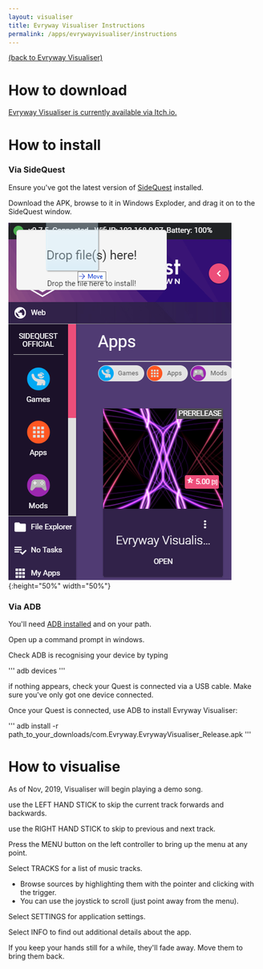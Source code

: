 ```yaml
---
layout: visualiser
title: Evryway Visualiser Instructions 
permalink: /apps/evrywayvisualiser/instructions
---
```


[(back to Evryway Visualiser)](index)

# How to download

[Evryway Visualiser is currently available via Itch.io.](https://evryway.itch.io/evryway-visualiser)

# How to install

### Via SideQuest

Ensure you've got the latest version of [SideQuest](https://sidequestvr.com/#/) installed.

Download the APK, browse to it in Windows Exploder, and drag it on to the SideQuest window.

![install sidequest](install_sidequest.png){:height="50%" width="50%"}

### Via ADB

You'll need [ADB installed](https://www.howtogeek.com/125769/how-to-install-and-use-abd-the-android-debug-bridge-utility/)
and on your path.

Open up a command prompt in windows. 

Check ADB is recognising your device by typing

'''
    adb devices
'''

if nothing appears, check your Quest is connected via a USB cable. Make sure you've only got one device connected.

Once your Quest is connected, use ADB to install Evryway Visualiser:

'''
adb install -r path_to_your_downloads/com.Evryway.EvrywayVisualiser_Release.apk
'''

# How to visualise

As of Nov, 2019, Visualiser will begin playing a demo song.

use the LEFT HAND STICK to skip the current track forwards and backwards.

use the RIGHT HAND STICK to skip to previous and next track.

Press the MENU button on the left controller to bring up the menu at any point.

Select TRACKS for a list of music tracks. 
* Browse sources by highlighting them with the pointer and clicking with the trigger.
* You can use the joystick to scroll (just point away from the menu).

Select SETTINGS for application settings.

Select INFO to find out additional details about the app.

If you keep your hands still for a while, they'll fade away. Move them to bring them back.





